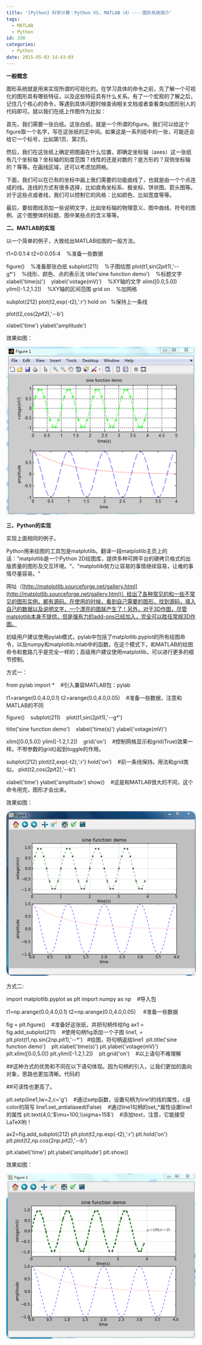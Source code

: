 ```yaml
---
title: '[Python] 科学计算：Python VS. MATLAB（4）----图形系统简介'
tags:
  - MATLAB
  - Python
id: 338
categories:
  - Python
date: 2015-05-03 14:43:03
---
```


**一般概念**

图形系统就是用来实现所谓的可视化的。在学习具体的命令之前，先了解一个可视化的图形具有哪些特征，以及这些特征具有什么关系。有了一个宏观的了解之后，记住几个核心的命令，等遇到具体问题时候查询相关文档或者查看类似图形别人的代码即可。就以我们在纸上作图作为比拟：


首先，我们需要一张白纸。这张白纸，就是一个所谓的figure。我们可以给这个figure取一个名字，写在这张纸的正中间。如果这是一系列纸中的一张，可能还会给它一个标号，比如第1页、第2页。


然后，我们在这张纸上确定把图画在什么位置，即确定坐标轴（axes）这一张纸有几个坐标轴？坐标轴的刻度范围？线性的还是对数的？是方形的？双侧坐标轴的？等等。在画线区域，还可以考虑加网格。


下面，我们可以在已有的坐标中画上我们需要的功能曲线了，也就是由一个个点连成的线。连线的方式有很多选择，比如直角坐标系、极坐标、饼状图、箭头图等。对于这些点或者线，我们可以控制它的风格：比如颜色、比如宽度等等。


最后，要给图线添加一些说明文字，比如坐标轴的物理意义、图中曲线、符号的图例、这个图整体的标题、图中某些点的含义等等。


**二、MATLAB的实现**
		

以一个简单的例子，大致给出MATLAB绘图的一般方法。


t1=0:0.1:4
t2=0:0.05:4    %准备一些数据


figure()    %准备那张白纸
subplot(211)    %子图绘图
plot(t1,sin(2*pi*t1),'--g*')    %线形、颜色、点的表示法
title('sine function demo')    %标题文字
xlabel('time(s)')   
ylabel('votage(mV)')    %XY轴的文字
xlim([0.0,5.0])
ylim([-1.2,1.2])    %XY轴的区间范围
grid on    %加网格


subplot(212)
plot(t2,exp(-t2),':r')
hold on   %保持上一条线


plot(t2,cos(2*pi*t2),'--b')


xlabel('time')
ylabel('amplitude')


效果如图：


[![](/wp-content/uploads/2015/05/050315_0642_PythonP1.png)](http://s10.sinaimg.cn/middle/5f234d474b963d6917899&amp;690)
		

**三、Python的实现**
		

实现上面相同的例子。


Python用来绘图的工具包是matplotlib。翻译一段matplotlib主页上的话："matplotlib是一个Python 2D绘图库，提供多种可跨平台的硬拷贝格式的出版质量的图形及交互环境。"、"matplotlib努力让容易的事情继续容易，让难的事情尽量容易。"


网址（[http://matplotlib.sourceforge.net/gallery.html](http://matplotlib.sourceforge.net/gallery.html)）给出了各种常见的和一些不常见的图形实例，都有源码。在使用的时候，看到自己需要的图形，找到源码，填入自己的数据以及说明文字，一个漂亮的图就产生了！另外，对于3D作图，尽管matplotlib本身不提供，但是强有力的add-ons已经加入，完全可以胜任常规3D作图。


初级用户建议使用pylab模式，pylab中包括了matplotlib.pyplot的所有绘图命令，以及numpy和matplotlib.mlab中的函数，在这个模式下，和MATLAB的绘图命令和套路几乎是完全一样的；高级用户建议使用matplotlib，可以进行更多的细节控制。


方式一：


from pylab import *    #引入兼容MATLAB包：pylab



t1=arange(0.0,4.0,0.1)
t2=arange(0.0,4.0,0.05)    #准备一些数据，注意和MATLAB的不同


figure()   
subplot(211)   
plot(t1,sin(2*pi*t1),'--g*')


title('sine function demo')   
xlabel('time(s)')
ylabel('votage(mV)')   


xlim([0.0,5.0])
ylim([-1.2,1.2])   
grid('on')    #控制网格显示和grid(True)效果一样。不带参数的grid()起到toggle的作用。


subplot(212)
plot(t2,exp(-t2),':r')
hold('on')    #前一条线保持。用法和grid类似。
plot(t2,cos(2*pi*t2),'--b')


xlabel('time')
ylabel('amplitude')
show()    #这是和MATLAB很大的不同，这个命令用完，图形才会出来。


效果如图：


[![](/wp-content/uploads/2015/05/050315_0642_PythonP2.png)](http://s8.sinaimg.cn/middle/5f234d474b963d74770e7&amp;690)
		

方式二:


import matplotlib.pyplot as plt
import numpy as np    #导入包


t1=np.arange(0.0,4.0,0.1)
t2=np.arange(0.0,4.0,0.05)     #准备一些数据


fig = plt.figure()    #准备好这张纸，并把句柄传给fig
ax1 = fig.add_subplot(211)    #使用句柄fig添加一个子图
line1, = plt.plot(t1,np.sin(2*np.pi*t1),'--*')   #绘图，将句柄返给line1 
plt.title('sine function demo')   
plt.xlabel('time(s)')
plt.ylabel('votage(mV)')   
plt.xlim([0.0,5.0])
plt.ylim([-1.2,1.2])   
plt.grid('on')    #以上语句不难理解


##这种方式的优势和不同在以下语句体现。因为句柄的引入，让我们更加的面向对象，思路也更加清晰。代码的


##可读性也更高了。


plt.setp(line1,lw=2,c='g')    #通过setp函数，设置句柄为line1的线的属性，c是color的简写
line1.set_antialiased(False)    #通过line1句柄的set_*属性设置line1的属性
plt.text(4,0,'$\mu=100,\\sigma=15$')    #添加text，注意，它能接受LaTeX哟！


ax2=fig.add_subplot(212)
plt.plot(t2,np.exp(-t2),':r')
plt.hold('on') 
plt.plot(t2,np.cos(2*np.pi*t2),'--b')


plt.xlabel('time')
plt.ylabel('amplitude')
plt.show()


效果如图：


[![](/wp-content/uploads/2015/05/050315_0642_PythonP3.png)](http://s16.sinaimg.cn/middle/5f234d474b963d7e139af&amp;690)
		
